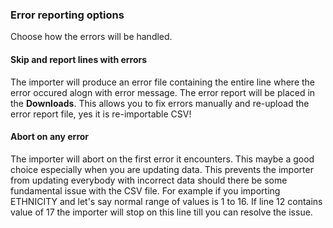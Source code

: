 ### Error reporting options
Choose how the errors will be handled.

#### Skip and report lines with errors
The importer will produce an error file containing the entire line where the error occured alogn with error message. The error report will be placed in the **Downloads**. This allows you to fix errors manually and re-upload the error report file, yes it is re-importable CSV!

#### Abort on any error
The importer will abort on the first error it encounters. This maybe a good choice especially when you are updating data. This prevents the importer from updating everybody with incorrect data should there be some fundamental issue with the CSV file. For example if you importing ETHNICITY and let's say normal range of values is 1 to 16. If line 12 contains value of 17 the importer will stop on this line till you can resolve the issue.
